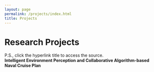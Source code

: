 ```yaml
---
layout: page
permalink: /projects/index.html
title: Projects
---
```


# Research Projects

P.S., click the hyperlink title to access the source.<br>**Intelligent Environment Perception and Collaborative Algorithm-based Naval Cruise Plan**

